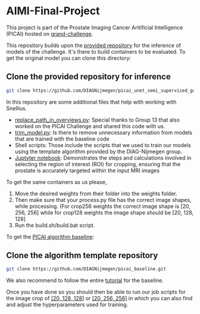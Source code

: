 # AIMI-Final-Project

This project is part of the Prostate Imaging Cancer Aritificial Intelligence (PICAI) hosted on [grand-challenge](https://pi-cai.grand-challenge.org/).

This repository builds upon the [provided repository](https://github.com/DIAGNijmegen/picai_unet_semi_supervised_gc_algorithm) for the inference of models of the challenge. It's there to build containers to be evaluated. To get the original model you can clone this directory:

## Clone the provided repository for inference
```bash
git clone https://github.com/DIAGNijmegen/picai_unet_semi_supervised_gc_algorithm.git
```
In this repository are some additional files that help with working with Snellius.
- [replace_path_in_overviews.py](https://github.com/Juliettekap/AIMI-Final-Project-16/blob/main/replace_path_in_overviews.py): Special thanks to Group 13 that also worked on the PICAI Challenge and shared this code with us.
- [trim_model.py](https://github.com/Juliettekap/AIMI-Final-Project-16/blob/main/trim_model.py): Is there to remove unnecessary information from models that are trained with the baseline code
- Shell scripts: Those include the scripts that we used to train our models using the template algorithm provided by the DIAG-Nijmegen group.
- [Juptyter notebook](https://github.com/Juliettekap/AIMI-Final-Project-16/blob/main/DimensionCalc.ipynb): Demonstrates the steps and calculations involved in selecting the region of interest (ROI) for cropping, ensuring that the prostate is accurately targeted within the input MRI images

To get the same containers as us please,
1. Move the desired weights from their folder into the weights folder.
2. Then make sure that your process.py file has the correct image shapes, while processing. (For crop256 weights the correct image shape is [20, 256, 256] while for crop128 weights the image shape should be [20, 128, 128]
3. Run the build.sh/build.bat script.

To get the [PICAI algorithm baseline](https://github.com/DIAGNijmegen/picai_baseline/):

## Clone the algorithm template repository
```bash
git clone https://github.com/DIAGNijmegen/picai_baseline.git
```

We also recommend to follow the entire [tutorial](https://github.com/DIAGNijmegen/picai_baseline/blob/main/README.md) for the baseline.

Once you have done so you should then be able to run our job scripts for the image crop of [[20, 128, 128]](https://github.com/Juliettekap/AIMI-Final-Project-16/blob/main/crop128_script.sh) or [[20, 256, 256]](https://github.com/Juliettekap/AIMI-Final-Project-16/blob/main/crop256_script.sh) in which you can also find and adjust the hyperparameters used for training.

